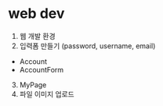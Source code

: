 # web dev

1. 웹 개발 환경
2. 입력폼 만들기 (password, username, email)
  - Account
  - AccountForm
3. MyPage
4. 파일 이미지 업로드

